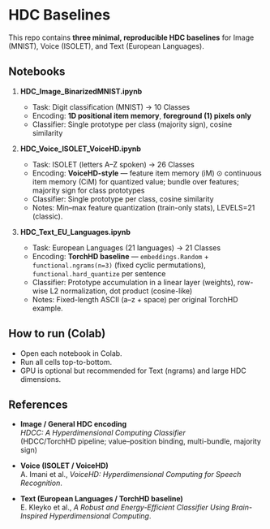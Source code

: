 # HDC Baselines

This repo contains **three minimal, reproducible HDC baselines** for Image (MNIST), Voice (ISOLET), and Text (European Languages). 

## Notebooks

1. **HDC_Image_BinarizedMNIST.ipynb**  
   - Task: Digit classification (MNIST) → 10 Classes
   - Encoding: **1D positional item memory**, **foreground (1) pixels only** 
   - Classifier: Single prototype per class (majority sign), cosine similarity  

2. **HDC_Voice_ISOLET_VoiceHD.ipynb**  
   - Task: ISOLET (letters A–Z spoken) → 26 Classes
   - Encoding: **VoiceHD-style** — feature item memory (iM) ⊙ continuous item memory (CiM) for quantized value; bundle over features; majority sign for class prototypes  
   - Classifier: Single prototype per class, cosine similarity  
   - Notes: Min–max feature quantization (train-only stats), LEVELS=21 (classic).

3. **HDC_Text_EU_Languages.ipynb**  
   - Task: European Languages (21 languages) → 21 Classes
   - Encoding: **TorchHD baseline** — `embeddings.Random` + `functional.ngrams(n=3)` (fixed cyclic permutations), `functional.hard_quantize` per sentence  
   - Classifier: Prototype accumulation in a linear layer (weights), row-wise L2 normalization, dot product (cosine-like)  
   - Notes: Fixed-length ASCII (a–z + space) per original TorchHD example.

## How to run (Colab)

- Open each notebook in Colab.
- Run all cells top-to-bottom.  
- GPU is optional but recommended for Text (ngrams) and large HDC dimensions.


## References

- **Image / General HDC encoding**  
  *HDCC: A Hyperdimensional Computing Classifier*  
  (HDCC/TorchHD pipeline; value–position binding, multi-bundle, majority sign)

- **Voice (ISOLET / VoiceHD)**  
  A. Imani et al., *VoiceHD: Hyperdimensional Computing for Speech Recognition*.

- **Text (European Languages / TorchHD baseline)**  
  E. Kleyko et al., *A Robust and Energy-Efficient Classifier Using Brain-Inspired Hyperdimensional Computing*.

